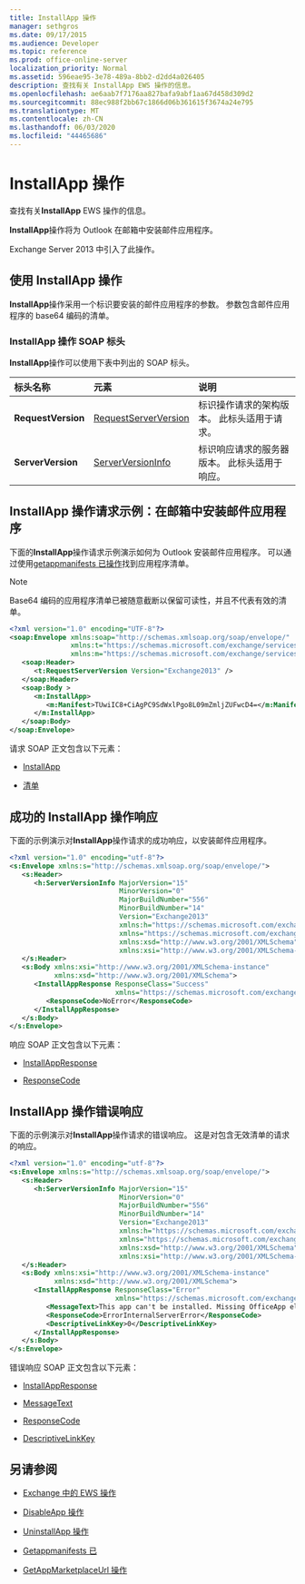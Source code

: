 ```yaml
---
title: InstallApp 操作
manager: sethgros
ms.date: 09/17/2015
ms.audience: Developer
ms.topic: reference
ms.prod: office-online-server
localization_priority: Normal
ms.assetid: 596eae95-3e78-489a-8bb2-d2dd4a026405
description: 查找有关 InstallApp EWS 操作的信息。
ms.openlocfilehash: ae6aab7f7176aa827bafa9abf1aa67d458d309d2
ms.sourcegitcommit: 88ec988f2bb67c1866d06b361615f3674a24e795
ms.translationtype: MT
ms.contentlocale: zh-CN
ms.lasthandoff: 06/03/2020
ms.locfileid: "44465686"
---
```

# <a name="installapp-operation"></a>InstallApp 操作

查找有关**InstallApp** EWS 操作的信息。 
  
**InstallApp**操作将为 Outlook 在邮箱中安装邮件应用程序。 
  
Exchange Server 2013 中引入了此操作。
  
## <a name="using-the-installapp-operation"></a>使用 InstallApp 操作

**InstallApp**操作采用一个标识要安装的邮件应用程序的参数。 参数包含邮件应用程序的 base64 编码的清单。 
  
### <a name="installapp-operation-soap-headers"></a>InstallApp 操作 SOAP 标头

**InstallApp**操作可以使用下表中列出的 SOAP 标头。 
  
|**标头名称**|**元素**|**说明**|
|:-----|:-----|:-----|
|**RequestVersion** <br/> |[RequestServerVersion](requestserverversion.md) <br/> |标识操作请求的架构版本。 此标头适用于请求。  <br/> |
|**ServerVersion** <br/> |[ServerVersionInfo](serverversioninfo.md) <br/> |标识响应请求的服务器版本。 此标头适用于响应。  <br/> |
   
## <a name="installapp-operation-request-example-install-a-mail-app-in-a-mailbox"></a>InstallApp 操作请求示例：在邮箱中安装邮件应用程序

下面的**InstallApp**操作请求示例演示如何为 Outlook 安装邮件应用程序。 可以通过使用[getappmanifests 已操作](getappmanifests-operation.md)找到应用程序清单。
  
> [!NOTE]
> Base64 编码的应用程序清单已被随意截断以保留可读性，并且不代表有效的清单。 
  
```XML
<?xml version="1.0" encoding="UTF-8"?>
<soap:Envelope xmlns:soap="http://schemas.xmlsoap.org/soap/envelope/"
               xmlns:t="https://schemas.microsoft.com/exchange/services/2006/types"
               xmlns:m="https://schemas.microsoft.com/exchange/services/2006/messages">
   <soap:Header>
      <t:RequestServerVersion Version="Exchange2013" />
   </soap:Header>
   <soap:Body >
      <m:InstallApp>
         <m:Manifest>TUwiIC8+CiAgPC9SdWxlPgo8L09mZmljZUFwcD4=</m:Manifest>
      </m:InstallApp>
   </soap:Body>
</soap:Envelope>

```

请求 SOAP 正文包含以下元素：
  
- [InstallApp](installapp.md)
    
- [清单](manifest.md)
    
## <a name="successful-installapp-operation-response"></a>成功的 InstallApp 操作响应

下面的示例演示对**InstallApp**操作请求的成功响应，以安装邮件应用程序。 
  
```XML
<?xml version="1.0" encoding="utf-8"?>
<s:Envelope xmlns:s="http://schemas.xmlsoap.org/soap/envelope/">
   <s:Header>
      <h:ServerVersionInfo MajorVersion="15" 
                           MinorVersion="0" 
                           MajorBuildNumber="556" 
                           MinorBuildNumber="14" 
                           Version="Exchange2013" 
                           xmlns:h="https://schemas.microsoft.com/exchange/services/2006/types" 
                           xmlns="https://schemas.microsoft.com/exchange/services/2006/types" 
                           xmlns:xsd="http://www.w3.org/2001/XMLSchema" 
                           xmlns:xsi="http://www.w3.org/2001/XMLSchema-instance"/>
   </s:Header>
   <s:Body xmlns:xsi="http://www.w3.org/2001/XMLSchema-instance" 
           xmlns:xsd="http://www.w3.org/2001/XMLSchema">
      <InstallAppResponse ResponseClass="Success" 
                          xmlns="https://schemas.microsoft.com/exchange/services/2006/messages">
         <ResponseCode>NoError</ResponseCode>
      </InstallAppResponse>
   </s:Body>
</s:Envelope>
```

响应 SOAP 正文包含以下元素：
  
- [InstallAppResponse](installappresponse.md)
    
- [ResponseCode](responsecode.md)
    
## <a name="installapp-operation-error-response"></a>InstallApp 操作错误响应

下面的示例演示对**InstallApp**操作请求的错误响应。 这是对包含无效清单的请求的响应。 
  
```XML
<?xml version="1.0" encoding="utf-8"?>
<s:Envelope xmlns:s="http://schemas.xmlsoap.org/soap/envelope/">
   <s:Header>
      <h:ServerVersionInfo MajorVersion="15" 
                           MinorVersion="0" 
                           MajorBuildNumber="556" 
                           MinorBuildNumber="14" 
                           Version="Exchange2013" 
                           xmlns:h="https://schemas.microsoft.com/exchange/services/2006/types" 
                           xmlns="https://schemas.microsoft.com/exchange/services/2006/types" 
                           xmlns:xsd="http://www.w3.org/2001/XMLSchema" 
                           xmlns:xsi="http://www.w3.org/2001/XMLSchema-instance"/>
   </s:Header>
   <s:Body xmlns:xsi="http://www.w3.org/2001/XMLSchema-instance" 
           xmlns:xsd="http://www.w3.org/2001/XMLSchema">
      <InstallAppResponse ResponseClass="Error" 
                          xmlns="https://schemas.microsoft.com/exchange/services/2006/messages">
         <MessageText>This app can't be installed. Missing OfficeApp element.</MessageText>
         <ResponseCode>ErrorInternalServerError</ResponseCode>
         <DescriptiveLinkKey>0</DescriptiveLinkKey>
      </InstallAppResponse>
   </s:Body>
</s:Envelope>

```

错误响应 SOAP 正文包含以下元素：
  
- [InstallAppResponse](installappresponse.md)
    
- [MessageText](messagetext.md)
    
- [ResponseCode](responsecode.md)
    
- [DescriptiveLinkKey](descriptivelinkkey.md)
    
## <a name="see-also"></a>另请参阅

- [Exchange 中的 EWS 操作](ews-operations-in-exchange.md)
    
- [DisableApp 操作](disableapp-operation.md)
    
- [UninstallApp 操作](uninstallapp-operation.md)
    
- [Getappmanifests 已](getappmanifests.md)
    
- [GetAppMarketplaceUrl 操作](getappmarketplaceurl-operation.md)
    

